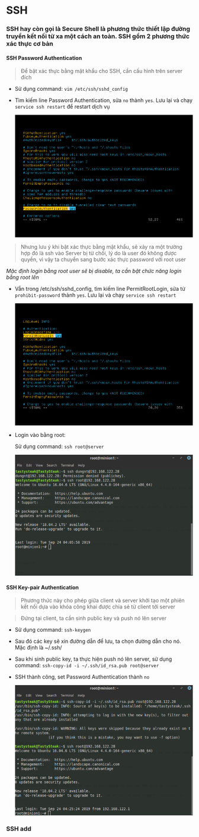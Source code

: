 # SSH 

### SSH hay còn gọi là Secure Shell là phương thức thiết lập đường truyền kết nối từ xa một cách an toàn. SSH gồm 2 phương thức xác thực cơ bản 

#### SSH Password Authentication

   > Để bật xác thực bằng mật khẩu cho SSH, cần cấu hình trên server đích 
   
   - Sử dụng command: `vim /etc/ssh/sshd_config`
   
   - Tìm kiếm line Password Authentication, sửa `no` thành `yes`. Lưu lại và chạy `service ssh restart` để restart dịch vụ
   
        ![](https://github.com/bizflycloud/internship-0719/blob/master/TD_Git/PIC/15.png)
   
   > Nhưng lưu ý khi bật xác thực bằng mật khẩu, sẽ xảy ra một trường hợp đó là ssh vào Server bị từ chối, lý do là user đó không được quyền, vì vậy ta chuyển sang bước xác thực password với root user
   
   *Mặc định login bằng root user sẽ bị disable, ta cần bật chức năng login bằng root lên* 
   
   - Vẫn trong /etc/ssh/sshd_config, tìm kiếm line PermitRootLogin, sửa từ `prohibit-password` thành `yes`. Lưu lại và chạy `service ssh restart`
   
        ![](https://github.com/bizflycloud/internship-0719/blob/master/TD_Git/PIC/16.png)
   
   - Login vào bằng root:
   
      Sử dụng command: `ssh root@server`
        
        ![](https://github.com/bizflycloud/internship-0719/blob/master/TD_Git/PIC/17.png)
   
#### SSH Key-pair Authentication

   > Phương thức này cho phép giữa client và server khởi tạo một phiên kết nối dựa vào khóa công khai được chia sẻ từ client tới server
   
   > Đứng tại client, ta cần sinh public key và push nó lên server
   
   - Sử dụng command: `ssh-keygen`
   
   - Sau đó các key sẽ xin đường dẫn để lưu, ta chọn đường dẫn cho nó. Mặc định là ~/.ssh/
   
   - Sau khi sinh public key, ta thực hiện push nó lên server, sử dụng command: `ssh-copy-id -i ~/.ssh/id_rsa.pub root@server` 
   
   - SSH thành công, set Password Authentication thành `no`
   
        ![](https://github.com/bizflycloud/internship-0719/blob/master/TD_Git/PIC/18.png)
   

### SSH add
